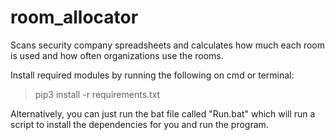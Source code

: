 # room_allocator
Scans security company spreadsheets and calculates how much each room is used and how often organizations use the rooms.

Install required modules by running the following on cmd or terminal:
> pip3 install -r requirements.txt

Alternatively, you can just run the bat file called "Run.bat"
which will run a script to install the dependencies for you and run the program. 
